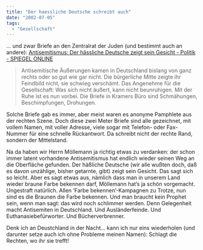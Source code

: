 ```yaml
---
title: "Der haessliche Deutsche schreibt auch"
date: "2002-07-05"
tags:
  - "Gesellschaft"
---
```


… und zwar Briefe an den Zentralrat der Juden (und bestimmt auch an andere): [Antisemitismus: Der hässliche Deutsche zeigt sein Gesicht - Politik - SPIEGEL ONLINE](http://www.spiegel.de/politik/deutschland/0,1518,203820,00.html)

> Antisemitische Äußerungen kamen in Deutschland bislang von ganz rechts oder so gut wie gar nicht. Die bürgerliche Mitte zeigte ihr Feindbild nicht, sie schwieg verschämt. Das Angenehme für die Gesellschaft: Was sich nicht äußert, kann nicht beunruhigen. Mit der Ruhe ist es nun vorbei. Die Briefe in Kramers Büro sind Schmähungen, Beschimpfungen, Drohungen.

Solche Briefe gab es immer, aber meist waren es anonyme Pamphlete aus der rechten Szene. Doch diese zwei Meter Briefe sind alle gezeichnet, mit vollem Namen, mit voller Adresse, viele sogar mit Telefon- oder Fax-Nummer für eine schnelle Rückantwort. Da schreibt nicht der rechte Rand, sondern der Mittelstand.

Na da haben wir Herrn Möllemann ja richtig etwas zu verdanken: der schon immer latent vorhandene Antisemitismus hat endlich wieder seinen Weg an die Oberfläche gefunden. Der häßliche Deutsche (wir alle wußten doch, daß es davon unzählige, bisher getarnte, gibt) zeigt sein Gesicht. Das sagt sich so leicht. Aber es sagt etwas aus, nämlich dass man in unserem Land wieder braune Farbe bekennen darf, Möllemann hat’s ja schön vorgemacht. Ungestraft natürlich. Allen ‘Farbe bekennen’-Kampagnen zu Trotze, nun sind es die Braunen die Farbe bekennen. Und man braucht kein Prophet sein, wenn man sagt: das wird noch schlimmer werden. Denn Gelegenheit macht Antisemiten in Deutschland. Und Ausländerfeinde. Und Euthanasiebefürworter. Und Bücherverbrenner.

Denk ich an Deustchland in der Nacht… kann ich nur eins wiederholen (und darunter setze auch ich ohne Probleme meinen Namen): Schlagt die Rechten, wo ihr sie trefft!
